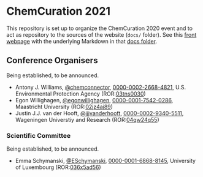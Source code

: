 # ChemCuration 2021

This repository is set up to organize the ChemCuration 2020 event and to
act as repository to the sources of the website (`docs/` folder). See this
[front webpage](https://chemcuration.github.io/chemcuration2021/) with
the underlying Markdown in that [docs folder](https://github.com/chemcuration/chemcuration2021/tree/master/docs).

## Conference Organisers

Being established, to be announced.

* Antony J. Williams, [@chemconnector](https://twitter.com/chemconnector), [0000-0002-2668-4821](https://orcid.org/0000-0002-2668-4821), U.S. Environmental Protection Agency (ROR:[03tns0030](https://ror.org/03tns0030))
* Egon Willighagen, [@egonwillighagen](https://twitter.com/egonwillighagen), [0000-0001-7542-0286](https://orcid.org/0000-0001-7542-0286), Maastricht University (ROR:[02jz4aj89](https://ror.org/02jz4aj89))
* Justin J.J. van der Hooft, [@jjjvanderhooft](https://twitter.com/jjjvanderhooft), [0000-0002-9340-5511](https://orcid.org/0000-0002-9340-5511), Wageningen Universtiy and Research (ROR:[04qw24q55](https://ror.org/04qw24q55))

### Scientific Committee

Being established, to be announced.

* Emma Schymanski, [@ESchymanski](https://twitter.com/ESchymanski), [0000-0001-6868-8145](https://orcid.org/0000-0001-6868-8145), University of Luxembourg (ROR:[036x5ad56](https://ror.org/036x5ad56))
